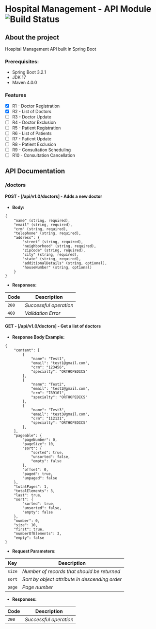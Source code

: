 # Hospital Management - API Module ![Build Status](https://github.com/MirnaGama/hospital-management-api/actions/workflows/maven.yml/badge.svg)

## About the project
Hospital Management API built in Spring Boot

### Prerequisites:
- Spring Boot 3.2.1 
- JDK 17
- Maven 4.0.0

### Features
- [X] R1 - Doctor Registration
- [X] R2 - List of Doctors
- [ ] R3 - Doctor Update
- [ ] R4 - Doctor Exclusion
- [ ] R5 - Patient Registration
- [ ] R6 - List of Patients
- [ ] R7 - Patient Update
- [ ] R8 - Patient Exclusion
- [ ] R9 - Consultation Scheduling
- [ ] R10 - Consultation Cancellation

## API Documentation

### /doctors

#### POST - [**/api/v1.0/doctors**] - Adds a new doctor

- **Body:**
```
{   
    "name" (string, required),  
    "email" (string, required),  
    "crm" (string, required),  
    "telephone" (string, required),  
    "address": {   
        "street" (string, required),
        "neighborhood" (string, required), 
        "zipcode" (string, required),  
        "city" (string, required),  
        "state" (string, required),
        "additionalDetails" (string, optional),  
        "houseNumber" (string, optional)
    } 
}
```

- **Responses:**

| Code  | Description |
| ------------- | ------------- |
| `200` | _Successful operation_ |
| `400` | _Validation Error_ |

#### GET - [**/api/v1.0/doctors**] - Get a list of doctors

- **Response Body Example:**
```
{
    "content": [
        {
            "name": "Test1",
            "email": "test1@gmail.com",
            "crm": "123456",
            "specialty": "ORTHOPEDICS"
        },
        {
            "name": "Test2",
            "email": "test2@gmail.com",
            "crm": "789101",
            "specialty": "ORTHOPEDICS"
        },
        {
            "name": "Test3",
            "email": "test3@gmail.com",
            "crm": "112131",
            "specialty": "ORTHOPEDICS"
        },
    ],
    "pageable": {
        "pageNumber": 0,
        "pageSize": 10,
        "sort": {
            "sorted": true,
            "unsorted": false,
            "empty": false
        },
        "offset": 0,
        "paged": true,
        "unpaged": false
    },
    "totalPages": 1,
    "totalElements": 3,
    "last": true,
    "sort": {
        "sorted": true,
        "unsorted": false,
        "empty": false
    },
    "number": 0,
    "size": 10,
    "first": true,
    "numberOfElements": 3,
    "empty": false
}
```

- **Request Parameters:**

| Key  | Description |
| ------------- | ------------- |
| `size` | _Number of records that should be returned_ |
| `sort` | _Sort by object attribute in descending order_ |
| `page` | _Page number_ |

- **Responses:**

| Code  | Description |
| ------------- | ------------- |
| `200` | _Successful operation_ |



